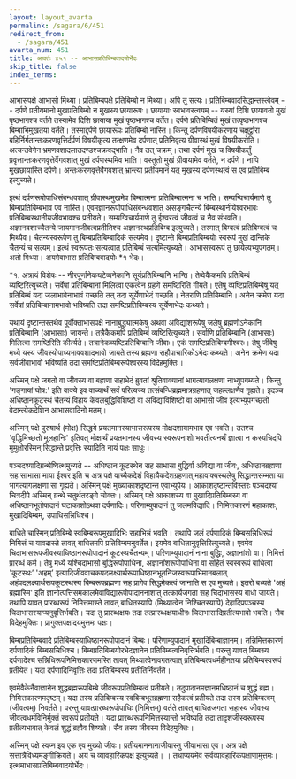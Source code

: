 ```yaml
---
layout: layout_avarta
permalink: /sagara/6/451
redirect_from:
  - /sagara/451
avarta_num: 451
title: आवर्तः ४५१ -- आभासप्रतिबिम्बवादयोर्भेदः
skip_title: false
index_terms: 
---
```


आभासपक्षे आभासो
मिथ्या। प्रतिबिम्बपक्षे प्रतिबिम्बो न मिथ्या। अपि तु सत्यः। प्रतिबिम्बवादसिद्धान्तस्त्वेवम् -- दर्पणे प्रतीयमानो मुखप्रतिबिम्बो न मुखस्य छायारूपः।
छायायाः स्वभावस्त्वयम् -- यस्यां दिशि छायावतो मुखं पृष्ठभागश्च वर्तते
तस्यामेव दिशि छायाया मुखं पृष्ठभागश्च वर्तेत। दर्पणे प्रतिबिम्बितं मुखं
तत्पृष्ठभागश्च बिम्बाभिमुखतया वर्तते। तस्माद्दर्पणे छायारूपः प्रतिबिम्बो नास्ति।
किन्तु दर्पणविषयीकरणाय चक्षुर्द्वारा बहिर्निर्गतान्तःकरणवृत्तिर्दर्पणं विषयीकृत्य
तत्क्षणमेव दर्पणात् प्रतिनिवृत्य ग्रीवास्थं मुखं विषयीकरोति। अत्यन्तवेगेन
भ्रमणवशादलातदण्डश्चक्रवद्भाति। नैव तत् चक्रम्। तथा दर्पणं मुखं च
विषयीकर्तुं प्रवृत्तान्तःकरणवृत्तेर्वेगवशात् मुखं दर्पणस्थमिव भाति। वस्तुतो मुखं
ग्रीवायामेव वर्तते, न दर्पणे। नापि मुखछायास्ति दर्पणे। अन्तःकरणवृत्तेर्वेगवशात् भ्रान्त्या प्रतीयमानं यत् मुखस्य दर्पणस्थत्वं स एव प्रतिबिम्ब
इत्युच्यते।

इत्थं दर्पणरूपोपाधिसंबन्धवशात् ग्रीवास्थमुखमेव बिम्बात्मना प्रतिबिम्बात्मना च भाति। सम्यग्विचार्यमाणे तु बिम्बप्रतिबिम्बभाव एव नास्ति।
एवमज्ञानरूपोपाधिसंबन्धवशात् असङ्गचैतन्ये बिम्बस्थानीयेश्वरभावः प्रतिबिम्बस्थानीयजीवभावश्च प्रतीयते। सम्यग्विचार्यमाणे तु ईश्वरत्वं जीवत्वं च
नैव संभवति। अज्ञानवशाच्चैतन्ये जायमानजीवत्वप्रतीतिश्च अज्ञानस्थप्रतिबिम्ब इत्युच्यते। तस्मात् बिम्बत्वं प्रतिबिम्बत्वं च मिथ्यैव। चैतन्यस्वरूपेण तु
बिम्बप्रतिबिम्बादिकं सत्यमेव। दृष्टान्ते बिम्बप्रतिबिम्बयोः स्वरूपं मुखं
दान्तिके चैतन्यं च सत्यम्। इत्थं स्वरूपतः सत्यत्वात् प्रतिबिम्बं सत्यमित्युच्यते। आभासस्वरूपं तु छायेत्यभ्युपगतम्। अतो मिथ्या। अयमेवाभास
प्रतिबिम्बवादयोः *१ भेदः।

<div class="footnote" markdown="1">
*१. अत्रायं विशेषः -- नीरपूर्णानेकघटेष्वनेकानि सूर्यप्रतिबिम्बानि भान्ति।
तेष्वेकैकमपि प्रतिबिम्बं व्यष्टिरित्युच्यते। सर्वेषां प्रतिबिम्बानां मिलित्वा एकत्वेन ग्रहणे
समष्टिरिति गीयते। एतेषु व्यष्टिप्रतिबिम्बेषु यत् प्रतिबिम्बं यदा जलाभावेनाभावं गच्छति
तत् तदा सूर्येणाभेदं गच्छति। नेतराणि प्रतिबिम्बानि। अनेन क्रमेण यदा सर्वेषां प्रतिबिम्बानामभावो भविष्यति तदा समष्टिप्रतिबिम्बस्य सूर्येणाभेदः कथ्यते।

यथायं दृष्टान्तस्तथैव पूर्वोक्ताभासपक्षे नानाबुद्ध्यात्मकेषु अथवा अविद्यांशरूपेषु
जलेषु ब्रह्मणोऽनेकानि प्रतिबिम्बानि (आभासाः) जायन्ते। तत्रैकैकमपि प्रतिबिम्बं
व्यष्टिरित्युच्यते। सर्वाणि प्रतिबिम्बानि (आभासाः) मिलित्वा समष्टिरिति कीर्त्यते।
तत्रानेकव्यष्टिप्रतिबिम्बानि जीवाः। एकं समष्टिप्रतिबिम्बमीश्वरः। तेषु जीवेषु मध्ये यस्य
जीवस्योपाध्यभाववशादभावो जायते तस्य ब्रह्मणा सहौपाचारिकोऽभेदः कथ्यते। अनेन
क्रमेण यदा सर्वजीवाभावो भविष्यति तदा समष्टिप्रतिबिम्बरूपेश्वरस्य विदेहमुक्तिः।

अस्मिन् पक्षे जगतो वा जीवस्य वा बह्मणा सहाभेदं ब्रुवतां श्रुतिवाक्यानां भागत्यागलक्षणा नाभ्युपगम्यते। किन्तु 'गङ्गायां घोष:' इति वाक्ये इव वाच्यार्थं सर्वं परित्यज्य
तत्संबन्धिब्रह्ममात्रग्रहणात् जहल्लक्षणैव गृह्यते। इदञ्च अधिष्ठानकूटस्थं चैतन्यं विहाय केवलबुद्धिविशिष्टो वा अविद्याविशिष्टो वा आभासो जीव इत्यभ्युपगच्छतो वेदान्त्येकदेशिन
आभासवादिनो मतम्।

अस्मिन् पक्षे पुरुषार्थ (मोक्ष) सिद्धये प्रयतमानस्याभासरूपस्य मोक्षदशायामभाव एव
भवति। ततश्च 'वृद्धिमिच्छतो मूलहानिः' इतिवत् मोक्षार्थं प्रयतमानस्य जीवस्य
स्वरूपनाशो भवतीत्यनर्थं ज्ञात्वा न कस्यचिदपि मुमुक्षोरस्मिन् सिद्धान्ते प्रवृत्तिः स्यादिति
नायं पक्षः साधुः।

पञ्चदश्यादिग्रन्थेष्वित्थमुच्यते --
अधिष्ठान कूटस्थेन सह साभासा बुद्धिर्वा अविद्या
वा जीवः, अधिष्ठानब्रह्मणा सह साभासा माया ईश्वर इति च अत्र पक्षे वाच्यैकदेशं विहायैकदेशग्रहणात् महावाक्यस्थलेषु सिद्धान्तसम्मता या भागत्यागलक्षणा सा गृह्यते। अस्मिन्
पक्षे मुख्याकाशदृष्टान्त एवाभ्युपेयः। आकाशदृष्टान्तविस्तरः पञ्चदश्यां चित्रदीपे अस्मिन्
ग्रन्थे चतुर्थतरङ्गे चोक्तः। अस्मिन् पक्षे आकाशस्य वा मुखादिप्रतिबिम्बस्य वा
अधिष्ठानभूतोपादानं घटाकाशोऽथवा दर्पणादिः। परिणाम्युपादानं तु जलमविद्यादि।
निमित्तकारणं महाकाशः, मुखादिबिम्बम्, उपाधिसन्निधिश्च।

बाधिते चास्मिन् प्रतिबिम्बे स्वबिम्बरूपमुखादिभिः सहाभिन्नं भवति। तथापि जलं
दर्पणादिकं बिम्बसन्निधिरूपं निमित्तं च यावदास्ते तावत् बाधितमपि प्रतिबिम्बमनुवर्तेत।
इयमेव बाधितानुवृत्तिरित्युच्यते। एवमेव चिदाभासरूपजीवस्याधिष्ठानरूपोपादानं कूटस्थचैतन्यम्। परिणाम्युपादानं नाना बुद्धिः, अज्ञानांशो वा। निमित्तं प्रारब्धं कर्म। तेषु
मध्ये यश्चिदाभासो बुद्धिरूपोपाधिना, अज्ञानांशरूपोपाधिना वा सहितं स्वस्वरूपं बाधित्वा
'कूटस्थः’ 'अहम्’ इत्यादिजीववाचकपदलक्ष्यार्थरूपाधिष्ठानभूतनिजस्वरूपाभिमानबलात् अहंपदलक्ष्यार्थरूपकूटस्थस्य बिम्बरूपब्रह्मणा सह प्रागेव सिद्धमेकत्वं जानाति स एव मुच्यते। इतरो बध्यते 'अहं ब्रह्मास्मि' इति ज्ञानोत्पत्तिसमकालमेवाविद्यारूपोपादाननाशात् तत्कार्यजगता
सह चिदाभासस्य बाधो जायते। तथापि यावत् प्रारब्धरूपं निमित्तमास्ते तावत् बाधितस्यापि (मिथ्यात्वेन निश्चितस्यापि) देहादिप्रपञ्चस्य चिदाभासस्याप्यनुवृत्तिर्भवति। यदा तु
प्रारब्धक्षयः तदा तत्प्रारब्धक्षयाधीनः चिदाभासादिप्रतीत्यभावो भवति। सैव विदेहमुक्तिः।
प्रागुक्तपक्षादयमुत्तमः पक्षः।

बिम्बप्रतिबिम्बवादे प्रतिबिम्बस्याधिष्ठानरूपोपादानं बिम्बः। परिणाम्युपादानं
मुखादिबिम्बाज्ञानम्। तन्निमित्तकारणं दर्पणादिकं बिम्बसन्निधिश्च। बिम्बप्रतिबिम्बयोरभेदज्ञानेन प्रतिबिम्बत्वनिवृत्तिर्भवति। परन्तु यावत् बिम्बस्य दर्पणादेश्च सन्निधिरूपनिमित्तकारणमस्ति तावत् मिथ्यात्वेनावगतत्वात् प्रतिबिम्बत्वधर्महीनतया प्रतिबिम्बस्वरूपं
प्रतीयेत। यदा दर्पणादिनिवृत्तिः तदा प्रतिबिम्बस्य प्रतीतिर्निवर्तते।

एवमेवैकेनैवाज्ञानेन शुद्धब्रह्मरूपबिम्बे जीवरूपप्रतिबिम्बत्वं प्रतीयते। तदुपादानमज्ञानमधिष्ठानं च शुद्धं ब्रह्म। निमित्तकारणमदृष्टम्। यदा तस्य प्रतिबिम्बस्य स्वबिम्बभूतब्रह्मणा सहैकत्वं प्रतीयते तदा तस्य प्रतिबिम्बत्वम् (जीवत्वम्) निवर्तते। परन्तु यावत्प्रारब्धरूपोपाधिः (निमित्तम्) वर्तते तावत् बाधितजगता सहास्य जीवस्य जीवत्वधर्मविनिर्मुक्तं
स्वरूपं प्रतीयते। यदा प्रारब्धरूपनिमित्तस्यान्तो भविष्यति तदा तादृशजीस्वरूपस्य
प्रतीत्यभावात् केवलं शुद्धं ब्रह्मैव शिष्यते। सैव तस्य जीवस्य विदेहमुक्तिः।

अस्मिन् पक्षे स्वप्न इव एक एव मुख्यो जीवः। प्रतीयमाननानाजीवास्तु जीवाभासा एव। अत्र पक्षे सत्तात्रैविध्यमङ्गीक्रियते। अयं च व्यावहारिकपक्ष इत्युच्यते।
। तथाप्ययमेव सर्वव्यावहारिकपक्षाणामुत्तमः। इत्थमाभासप्रतिबिम्बवादयोर्भेदः।
</div>

